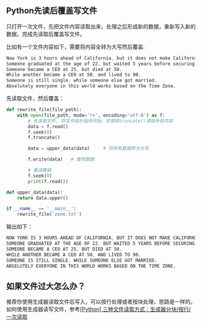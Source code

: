 ## Python先读后覆盖写文件

只打开一次文件，先把文件内容读取出来，处理之后形成新的数据，重新写入新的数据，完成先读取后覆盖写文件。

比如有一个文件内容如下，需要将内容全转为大写然后覆盖:

```scss
Now York is 3 hours ahead of California, but it does not make California slow.
Someone graduated at the age of 22, but waited 5 years before securing a good job.
Someone became a CEO at 25, but died at 50.
While another became a CEO at 50, and lived to 90.
Someone is still single, while someone else got married.
Abselutely everyone in this world works based on the Time Zone.
```

先读取文件，然后覆盖：

```python
def rewrite_file(file_path):
    with open(file_path, mode='r+', encoding='utf-8') as f:
        # 先读取文件, 将文件指针指向开始，并使用truncate()清除所有内容
        data = f.read()
        f.seek(0)
        f.truncate()

        data = upper_data(data)     # 将所有数据转为大写

        f.write(data)   # 重写数据

        # 重读数据
        f.seek(0)
        print(f.read())

def upper_data(data):
    return data.upper()

if __name__ == '__main__':
    rewrite_file('zone.txt')
```

输出如下：

```css
NOW YORK IS 3 HOURS AHEAD OF CALIFORNIA, BUT IT DOES NOT MAKE CALIFORNIA SLOW.
SOMEONE GRADUATED AT THE AGE OF 22, BUT WAITED 5 YEARS BEFORE SECURING A GOOD JOB.
SOMEONE BECAME A CEO AT 25, BUT DIED AT 50.
WHILE ANOTHER BECAME A CEO AT 50, AND LIVED TO 90.
SOMEONE IS STILL SINGLE, WHILE SOMEONE ELSE GOT MARRIED.
ABSELUTELY EVERYONE IN THIS WORLD WORKS BASED ON THE TIME ZONE.
```

## 如果文件过大怎么办？

推荐你使用生成器读取文件后写入，可以按行处理或者按块处理，思路是一样的。
如何使用生成器读写文件，参考[[Python] 三种文件读取方式：生成器分块/按行/一次读取](https://blog.csdn.net/spade_/article/details/109170866)
